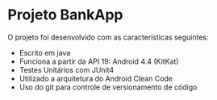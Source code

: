 # Projeto BankApp

O projeto foi desenvolvido com as características seguintes:
- Escrito em java
- Funciona a partir da API 19: Android 4.4 (KitKat)
- Testes Unitários com JUnit4
- Utilizado a arquitetura do Android Clean Code
- Uso do git para controle de versionamento de código
